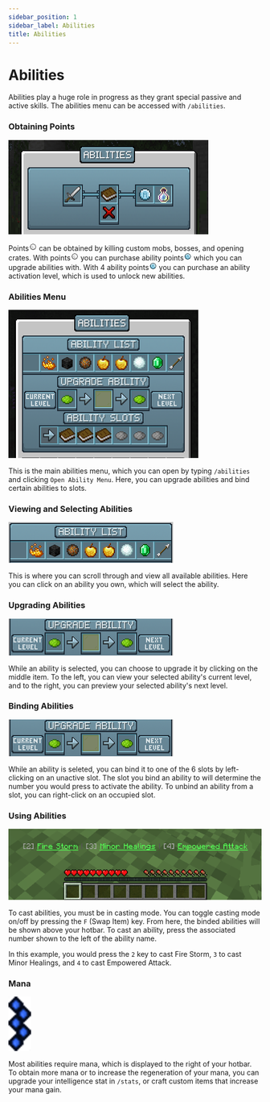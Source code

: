 ```yaml
---
sidebar_position: 1
sidebar_label: Abilities
title: Abilities
---
```


# Abilities

Abilities play a huge role in progress as they grant special passive and active skills. The abilities menu can be accessed with `/abilities`.

### Obtaining Points

![Abilities Menu](./img/abilities-menu.png)

Points![Point](./img/points.png) can be obtained by killing custom mobs, bosses, and opening crates. With points![Point](./img/points.png) you can purchase ability points![Ability Point](./img/ability_point.png) which you can upgrade abilities with. With 4 ability points![Ability Point](./img/ability_point.png) you can purchase an ability activation level, which is used to unlock new abilities.

### Abilities Menu

![Abilities Main Menu](./img/abilities-main-menu.png)

This is the main abilities menu, which you can open by typing `/abilities` and clicking `Open Ability Menu`. Here, you can upgrade abilities and bind certain abilities to slots.

### Viewing and Selecting Abilities

![Ability List](./img/ability-list.png)

This is where you can scroll through and view all available abilities. Here you can click on an ability you own, which will select the ability.

### Upgrading Abilities

![Ability Upgrade](./img/ability-upgrade.png)

While an ability is selected, you can choose to upgrade it by clicking on the middle item. To the left, you can view your selected ability's current level, and to the right, you can preview your selected ability's next level.

### Binding Abilities

![Ability Slots](./img/ability-upgrade.png)

While an ability is seleted, you can bind it to one of the 6 slots by left-clicking on an unactive slot. The slot you bind an ability to will determine the number you would press to activate the ability.
To unbind an ability from a slot, you can right-click on an occupied slot.

### Using Abilities

![Ability Casting](./img/ability-casting.png)

To cast abilities, you must be in casting mode. You can toggle casting mode on/off by pressing the `F` (Swap Item) key. From here, the binded abilities will be shown above your hotbar. To cast an ability, press the associated number shown to the left of the ability name.

In this example, you would press the `2` key to cast Fire Storm, `3` to cast Minor Healings, and `4` to cast Empowered Attack.

### Mana

![Mana](./img/mana.png)

Most abilities require mana, which is displayed to the right of your hotbar. To obtain more mana or to increase the regeneration of your mana, you can upgrade your intelligence stat in `/stats`, or craft custom items that increase your mana gain.